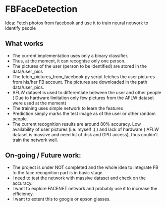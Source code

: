 # FBFaceDetection
Idea: Fetch photos from facebook and use it to train neural network to identify people

What works
----------

* The current implementation uses only a binary classifier.
* Thus, at the moment, it can recognise only one person.
* The pictures of the user (person to be identified) are stored in the data/user_pics
* The fetch_pictures_from_facebook.py script fetches the user pictures from his/her FB account. The pictures are downloaded in the path data/user_pics.
* AFLW dataset is used to differentiate between the user and other people ( Due to hardware limitation only few pictures from the AFLW dataset were used at the moment)
* The training uses simple network to learn the features
* Prediction simply marks the test image as of the user or other random people.
* The current recognition results are around 80% accuracy. Low availability of user pictures (i.e. myself :) ) and lack of hardware ( AFLW dataset is massive and need lot of disk and GPU access), thus couldn't train the network well.

On-going / Future work:
------------------------

* The project is under NOT completed and the whole idea to integrate FB to the face recognition part is in basic stage.
* I need to test the network with massive dataset and check on the accuracy.
* I want to explore FACENET network and probably use it to increase the efficiency.
* I want to extent this to google or epson glasses.
